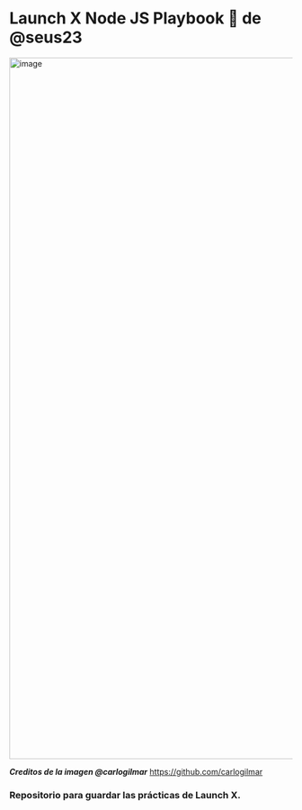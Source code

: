 # Launch X Node JS Playbook 🚀 de @seus23

<img width="1247" alt="image" src="https://user-images.githubusercontent.com/17634377/159151704-8949639b-ae5f-405a-a8b8-8d97f3f150cd.png">

***Creditos de la imagen @carlogilmar*** https://github.com/carlogilmar


### Repositorio para guardar las prácticas de Launch X.
